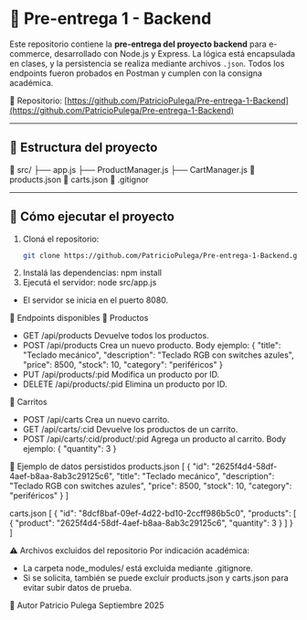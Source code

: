 # 🛒 Pre-entrega 1 - Backend

Este repositorio contiene la **pre-entrega del proyecto backend** para e-commerce, desarrollado con Node.js y Express. La lógica está encapsulada en clases, y la persistencia se realiza mediante archivos `.json`. Todos los endpoints fueron probados en Postman y cumplen con la consigna académica.

🔗 Repositorio: [https://github.com/PatricioPulega/Pre-entrega-1-Backend](https://github.com/PatricioPulega/Pre-entrega-1-Backend)

---

## 📁 Estructura del proyecto

📁 src/ ├── app.js ├── ProductManager.js ├── CartManager.js 📄 products.json 📄 carts.json 📄 .gitignor

---

## 🚀 Cómo ejecutar el proyecto

1. Cloná el repositorio:
   ```bash
   git clone https://github.com/PatricioPulega/Pre-entrega-1-Backend.git
   ```
2. Instalá las dependencias:
   npm install
3. Ejecutá el servidor:
   node src/app.js

- El servidor se inicia en el puerto 8080.

📌 Endpoints disponibles
🔹 Productos

- GET /api/products
  Devuelve todos los productos.
- POST /api/products
  Crea un nuevo producto.
  Body ejemplo:
  {
  "title": "Teclado mecánico",
  "description": "Teclado RGB con switches azules",
  "price": 8500,
  "stock": 10,
  "category": "periféricos"
  }
- PUT /api/products/:pid
  Modifica un producto por ID.
- DELETE /api/products/:pid
  Elimina un producto por ID.

🔹 Carritos

- POST /api/carts
  Crea un nuevo carrito.
- GET /api/carts/:cid
  Devuelve los productos de un carrito.
- POST /api/carts/:cid/product/:pid
  Agrega un producto al carrito.
  Body ejemplo:
  {
  "quantity": 3
  }

📄 Ejemplo de datos persistidos
products.json
[
{
"id": "2625f4d4-58df-4aef-b8aa-8ab3c29125c6",
"title": "Teclado mecánico",
"description": "Teclado RGB con switches azules",
"price": 8500,
"stock": 10,
"category": "periféricos"
}
]

carts.json
[
{
"id": "8dcf8baf-09ef-4d22-bd10-2ccff986b5c0",
"products": [
{
"product": "2625f4d4-58df-4aef-b8aa-8ab3c29125c6",
"quantity": 3
}
]
}
]

⚠️ Archivos excluidos del repositorio
Por indicación académica:

- La carpeta node_modules/ está excluida mediante .gitignore.
- Si se solicita, también se puede excluir products.json y carts.json para evitar subir datos de prueba.

📎 Autor
Patricio Pulega
Septiembre 2025
